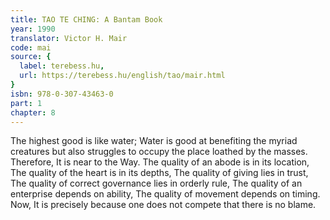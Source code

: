 ```yaml
---
title: TAO TE CHING: A Bantam Book
year: 1990
translator: Victor H. Mair
code: mai
source: {
  label: terebess.hu,
  url: https://terebess.hu/english/tao/mair.html
}
isbn: 978-0-307-43463-0
part: 1
chapter: 8
---
```

The highest good is like water;
Water is good at benefiting the myriad creatures
but also struggles to occupy the place loathed by the masses.
Therefore,
It is near to the Way.
The quality of an abode is in its location,
The quality of the heart is in its depths,
The quality of giving lies in trust,
The quality of correct governance lies in orderly rule,
The quality of an enterprise depends on ability,
The quality of movement depends on timing.
Now,
It is precisely because one does not compete that there is no blame.